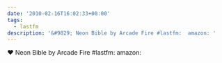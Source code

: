 ```yaml
---
date: '2010-02-16T16:02:33+00:00'
tags:
  - lastfm
description: '&#9829; Neon Bible by Arcade Fire #lastfm:  amazon: '
---
```

&#9829; Neon Bible by Arcade Fire #lastfm:  amazon: 

